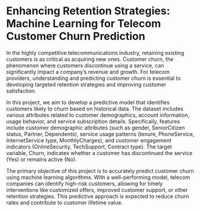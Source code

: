 # Enhancing Retention Strategies: Machine Learning for Telecom Customer Churn Prediction
In the highly competitive telecommunications industry, retaining existing customers is as critical as acquiring new ones. Customer churn, the phenomenon where customers discontinue using a service, can significantly impact a company’s revenue and growth. For telecom providers, understanding and predicting customer churn is essential to developing targeted retention strategies and improving customer satisfaction.

In this project, we aim to develop a predictive model that identifies customers likely to churn based on historical data. The dataset includes various attributes related to customer demographics, account information, usage behavior, and service subscription details. Specifically, features include customer demographic attributes (such as gender, SeniorCitizen status, Partner, Dependents), service usage patterns (tenure, PhoneService, InternetService type, MonthlyCharges), and customer engagement indicators (OnlineSecurity, TechSupport, Contract type). The target variable, Churn, indicates whether a customer has discontinued the service (Yes) or remains active (No).

The primary objective of this project is to accurately predict customer churn using machine learning algorithms. With a well-performing model, telecom companies can identify high-risk customers, allowing for timely interventions like customized offers, improved customer support, or other retention strategies. This predictive approach is expected to reduce churn rates and contribute to customer lifetime value.
